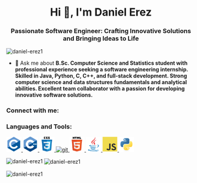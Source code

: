 <h1 align="center">Hi 👋, I'm Daniel Erez</h1>
<h3 align="center">Passionate Software Engineer: Crafting Innovative Solutions and Bringing Ideas to Life</h3>

<p align="left"> <img src="https://komarev.com/ghpvc/?username=daniel-erez1&label=Profile%20views&color=0e75b6&style=flat" alt="daniel-erez1" /> </p>

- 💬 Ask me about **B.Sc. Computer Science and Statistics student with professional experience seeking a software engineering internship. Skilled in Java, Python, C, C++, and full-stack development. Strong computer science and data structures fundamentals and analytical abilities. Excellent team collaborator with a passion for developing innovative software solutions.**

<h3 align="left">Connect with me:</h3>
<p align="left">
</p>

<h3 align="left">Languages and Tools:</h3>
<p align="left"> <a href="https://www.cprogramming.com/" target="_blank" rel="noreferrer"> <img src="https://raw.githubusercontent.com/devicons/devicon/master/icons/c/c-original.svg" alt="c" width="40" height="40"/> </a> <a href="https://www.w3schools.com/cpp/" target="_blank" rel="noreferrer"> <img src="https://raw.githubusercontent.com/devicons/devicon/master/icons/cplusplus/cplusplus-original.svg" alt="cplusplus" width="40" height="40"/> </a> <a href="https://www.w3schools.com/css/" target="_blank" rel="noreferrer"> <img src="https://raw.githubusercontent.com/devicons/devicon/master/icons/css3/css3-original-wordmark.svg" alt="css3" width="40" height="40"/> </a> <a href="https://git-scm.com/" target="_blank" rel="noreferrer"> <img src="https://www.vectorlogo.zone/logos/git-scm/git-scm-icon.svg" alt="git" width="40" height="40"/> </a> <a href="https://www.w3.org/html/" target="_blank" rel="noreferrer"> <img src="https://raw.githubusercontent.com/devicons/devicon/master/icons/html5/html5-original-wordmark.svg" alt="html5" width="40" height="40"/> </a> <a href="https://www.java.com" target="_blank" rel="noreferrer"> <img src="https://raw.githubusercontent.com/devicons/devicon/master/icons/java/java-original.svg" alt="java" width="40" height="40"/> </a> <a href="https://developer.mozilla.org/en-US/docs/Web/JavaScript" target="_blank" rel="noreferrer"> <img src="https://raw.githubusercontent.com/devicons/devicon/master/icons/javascript/javascript-original.svg" alt="javascript" width="40" height="40"/> </a> <a href="https://www.python.org" target="_blank" rel="noreferrer"> <img src="https://raw.githubusercontent.com/devicons/devicon/master/icons/python/python-original.svg" alt="python" width="40" height="40"/> </a> </p>

<p><img align="left" src="https://github-readme-stats.vercel.app/api/top-langs?username=daniel-erez1&show_icons=true&locale=en&layout=compact" alt="daniel-erez1" /></p>

<p>&nbsp;<img align="center" src="https://github-readme-stats.vercel.app/api?username=daniel-erez1&show_icons=true&locale=en" alt="daniel-erez1" /></p>

<p><img align="center" src="https://github-readme-streak-stats.herokuapp.com/?user=daniel-erez1&" alt="daniel-erez1" /></p>
